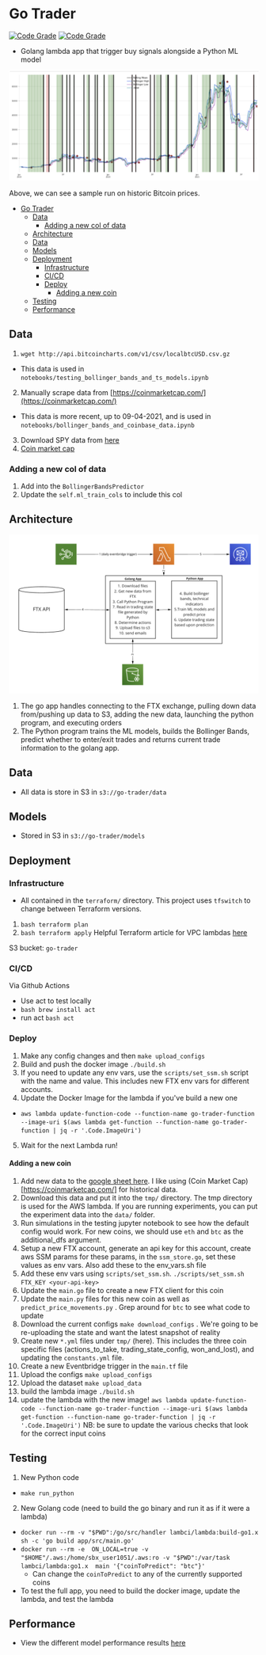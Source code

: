 
# Go Trader

[![Code Grade](https://api.codiga.io/project/30096/score/svg)](https://www.codiga.io)
[![Code Grade](https://api.codiga.io/project/30096/status/svg)](https://www.codiga.io)


- Golang lambda app that trigger buy signals alongside a Python ML model

![bollinger](media/bollinger.png)

Above, we can see a sample run on historic Bitcoin prices.

- [Go Trader](#go-trader)
  - [Data](#data)
    - [Adding a new col of data](#adding-a-new-col-of-data)
  - [Architecture](#architecture)
  - [Data](#data-1)
  - [Models](#models)
  - [Deployment](#deployment)
    - [Infrastructure](#infrastructure)
    - [CI/CD](#cicd)
    - [Deploy](#deploy)
      - [Adding a new coin](#adding-a-new-coin)
  - [Testing](#testing)
  - [Performance](#performance)

## Data

1. `wget http://api.bitcoincharts.com/v1/csv/localbtcUSD.csv.gz`
- This data is used in `notebooks/testing_bollinger_bands_and_ts_models.ipynb`
2. Manually scrape data from [https://coinmarketcap.com/](https://coinmarketcap.com/)
- This data is more recent, up to 09-04-2021, and is used in `notebooks/bollinger_bands_and_coinbase_data.ipynb`
3. Download SPY data from [here](https://www.nasdaq.com/market-activity/funds-and-etfs/spy/historical)
4. [Coin market cap ](https://coinmarketcap.com/)

### Adding a new col of data

1. Add into the `BollingerBandsPredictor`
2. Update the `self.ml_train_cols` to include this col

## Architecture

![atchitecture](media/architecture.png)

1. The go app handles connecting to the FTX exchange, pulling down data from/pushing up data to  S3, adding the new data, launching the python program, and executing orders
2. The Python program trains the ML models, builds the Bollinger Bands, predict whether to enter/exit trades and returns current trade information to the golang app.

## Data

- All data is store in S3 in `s3://go-trader/data`

## Models

- Stored in S3 in `s3://go-trader/models`

## Deployment

### Infrastructure

- All contained in the `terraform/` directory. This project uses   `tfswitch` to change between Terraform versions.
1. `bash terraform plan`
2. `bash terraform apply`
Helpful Terraform article for VPC lambdas [here](https://www.maxivanov.io/deploy-aws-lambda-to-vpc-with-terraform/)

S3 bucket: `go-trader`


### CI/CD

Via Github Actions
- Use act to test locally
- `bash brew install act`
- run act `bash act`

### Deploy

1. Make any config changes and then `make upload_configs`
2. Build and push the docker image `./build.sh`
3. If you need to update any env vars, use the `scripts/set_ssm.sh` script with the name and value. This includes new FTX env vars for different accounts.
4. Update the Docker Image for the lambda if you've build a new one
- `aws lambda update-function-code --function-name go-trader-function --image-uri $(aws lambda get-function --function-name go-trader-function | jq -r '.Code.ImageUri')`
5. Wait for the next Lambda run!

#### Adding a new coin

1. Add new data to the [google sheet here](https://docs.google.com/spreadsheets/d/1fBvirRK7m17jYj0t1yO6Jagq_aFjQvJ5EApnHOZQz20/edit#gid=114347281). I like using (Coin Market Cap)[https://coinmarketcap.com/] for historical data.
2. Download this data and put it into the `tmp/` directory. The tmp directory is used for the AWS lambda. If you are running experiments, you can put the experiment data into the `data/` folder.
3. Run simulations in the testing jupyter notebook to see how the default config would work. For new coins, we should use `eth` and `btc` as the additional_dfs argument.
4. Setup a new FTX account, generate an api key for this account, create aws SSM params for these params, in the `ssm_store.go`, set these values as env vars. Also add these to the env_vars.sh file
5. Add these env vars using `scripts/set_ssm.sh`. `./scripts/set_ssm.sh FTX_KEY <your-api-key>`
6. Update the `main.go` file to create a new FTX client for this coin
7. Update the `main.py` files for this new coin as well as `predict_price_movements.py` . Grep around for `btc` to see what code to update
8. Download the current configs `make download_configs` . We're going to be re-uploading the state and want the latest snapshot of reality
9. Create new `*.yml` files under `tmp/` (here). This includes the three coin specific files (actions_to_take, trading_state_config, won_and_lost), and updating the `constants.yml` file.
10. Create a new Eventbridge trigger in the `main.tf` file
11. Upload the configs `make upload_configs`
12. Upload the dataset `make upload_data`
13.  build the lambda image `./build.sh`
14. update the lambda with the new image!
`aws lambda update-function-code --function-name go-trader-function --image-uri $(aws lambda get-function --function-name go-trader-function | jq -r '.Code.ImageUri')`
NB: be sure to update the various checks that look for the correct input coins

## Testing

1. New Python code
- `make run_python`
2. New Golang code (need to build the go binary and run it as if it were a lambda)
- `docker run --rm -v "$PWD":/go/src/handler lambci/lambda:build-go1.x sh -c 'go build app/src/main.go'`
- `docker run --rm -e  ON_LOCAL=true -v "$HOME"/.aws:/home/sbx_user1051/.aws:ro -v "$PWD":/var/task lambci/lambda:go1.x  main '{"coinToPredict": "btc"}'`
    - Can change the `coinToPredict` to any of the currently supported coins
- To test the full app, you need to build the docker image, update the lambda, and test the lambda

## Performance

- View the different model performance results [here](https://docs.google.com/spreadsheets/d/1xEaxfYBcXNcGN71LAj_Yw-EDEifm_MficTvFqpLUR3s/edit?usp=sharing)
